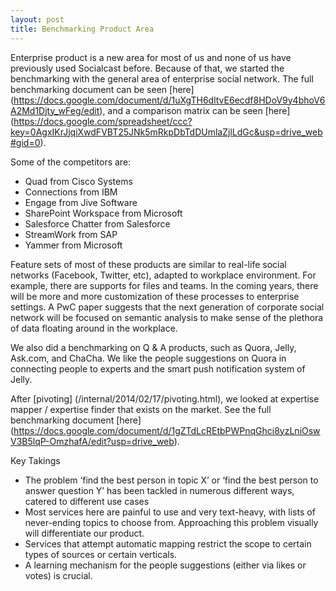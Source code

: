```yaml
---
layout: post
title: Benchmarking Product Area
---
```


Enterprise product is a new area for most of us and none of us have previously used Socialcast before. Because of that, we started the benchmarking with the general area of enterprise social network. The full benchmarking document can be seen [here] (https://docs.google.com/document/d/1uXgTH6dltvE6ecdf8HDoV9y4bhoV6A2Md1Djty_wFeg/edit), and a comparison matrix can be seen [here] (https://docs.google.com/spreadsheet/ccc?key=0AgxIKrJjqiXwdFVBT25JNk5mRkpDbTdDUmlaZjlLdGc&usp=drive_web#gid=0).

Some of the competitors are:

* Quad from Cisco Systems
* Connections from IBM
* Engage from Jive Software
* SharePoint Workspace from Microsoft
* Salesforce Chatter from Salesforce
* StreamWork from SAP
* Yammer from Microsoft

Feature sets of most of these products are similar to real-life social networks (Facebook, Twitter, etc), adapted to workplace environment. For example, there are supports for files and teams. In the coming years, there will be more and more customization of these processes to enterprise settings. A PwC paper suggests that the next generation of corporate social network will be focused on semantic analysis to make sense of the plethora of data floating around in the workplace.

We also did a benchmarking on Q & A products, such as Quora, Jelly, Ask.com, and ChaCha. We like the people suggestions on Quora in connecting people to experts and the smart push notification system of Jelly.


After [pivoting] (/internal/2014/02/17/pivoting.html), we looked at expertise mapper / expertise finder that exists on the market. See the full benchmarking document [here] (https://docs.google.com/document/d/1gZTdLcREtbPWPnqGhci8yzLniOswV3B5lqP-OmzhafA/edit?usp=drive_web).

Key Takings

* The problem ‘find the best person in topic X’ or ‘find the best person to answer question Y’ has been tackled in numerous different ways, catered to different use cases
* Most services here are painful to use and very text-heavy, with lists of never-ending topics to choose from. Approaching this problem visually will differentiate our product.
* Services that attempt automatic mapping restrict the scope to certain types of sources or certain verticals.
* A learning mechanism for the people suggestions (either via likes or votes) is crucial.

